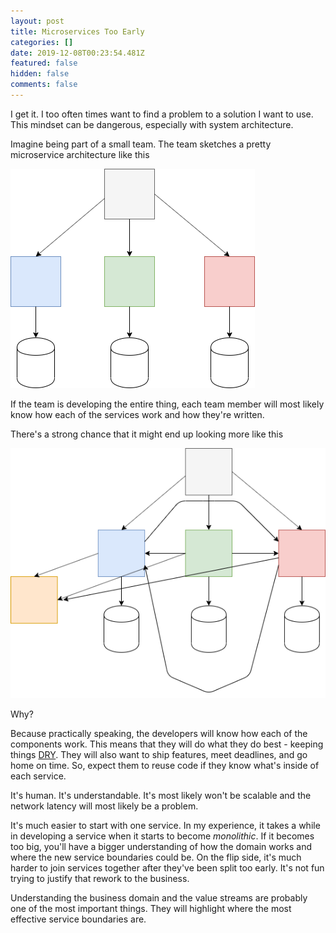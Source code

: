 ```yaml
---
layout: post
title: Microservices Too Early
categories: []
date: 2019-12-08T00:23:54.481Z
featured: false
hidden: false
comments: false
---
```



I get it. I too often times want to find a problem to a solution I want to use. This mindset can be dangerous, especially with system architecture. 

Imagine being part of a small team. The team sketches a pretty microservice architecture like this

![](/assets/uploads/architecture_a.png "Pretty Architecture")

If the team is developing the entire thing, each team member will most likely know how each of the services work and how they're written.

There's a strong chance that it might end up looking more like this

![](/assets/uploads/architecture_b.png "Ugly Architecture")


Why?

Because practically speaking, the developers will know how each of the components work. This means that they will do what they do best - keeping things [DRY](https://en.wikipedia.org/wiki/Don%27t_repeat_yourself). They will also want to ship features, meet deadlines, and go home on time. So, expect them to reuse code if they know what's inside of each service.

It's human. It's understandable. It's most likely won't be scalable and the network latency will most likely be a problem. 

It's much easier to start with one service. In my experience, it takes a while in developing a service when it starts to become _monolithic_. If it becomes too big, you'll have a bigger understanding of how the domain works and where the new service boundaries could be. On the flip side, it's much harder to join services together after they've been split too early. It's not fun trying to justify that rework to the business. 

Understanding the business domain and the value streams are probably one of the most important things. They will highlight where the most effective service boundaries are.
